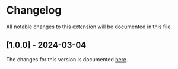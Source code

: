 # Changelog

All notable changes to this extension will be documented in this file.

## [1.0.0] - 2024-03-04

The changes for this version is documented [here](https://github.com/dentolos19/git-wiki-editor/releases/tag/v1.0.0).